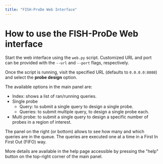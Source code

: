 ```yaml
---
title: "FISH-ProDe Web Interface"
---
```


# How to use the FISH-ProDe Web interface

Start the web interface using the `web.py` script. Customized URL and port can be provided with the `--url` and `--port` flags, respectively.

Once the script is running, visit the specified URL (defaults to `0.0.0.0:8080`) and select the **probe design** option.

The available options in the main panel are:

* Index: shows a list of ran/running queries.
* Single probe
    - Query: to submit a single query to design a single probe.
    - Queries: to submit multiple query, to design a single probe each.
* Multi probe: to submit a single query to design a specific number of probes in a region of interest.

The panel on the right (or bottom) allows to see how many and which queries are in the queue. The queries are executed one at a time in a First In First Out (FIFO) way.

More details are available in the help page accessible by pressing the "help" button on the top-right corner of the main panel.